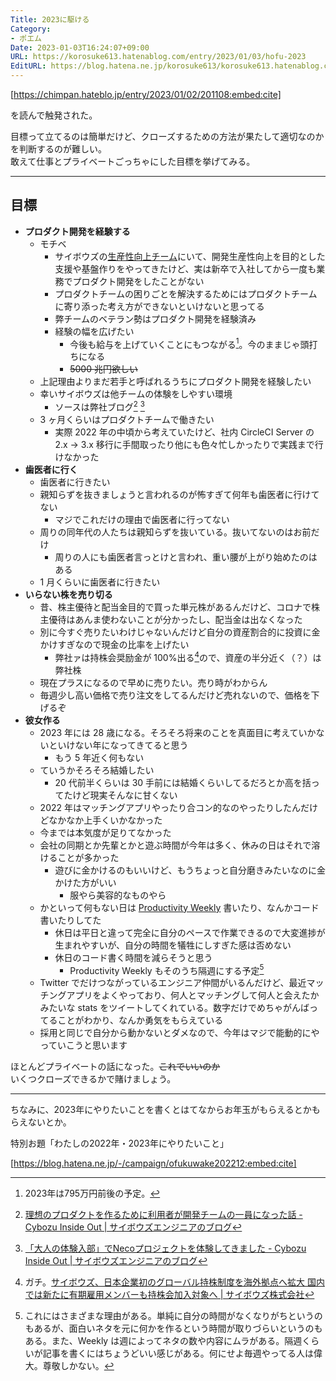 ```yaml
---
Title: 2023に駆ける
Category:
- ポエム
Date: 2023-01-03T16:24:07+09:00
URL: https://korosuke613.hatenablog.com/entry/2023/01/03/hofu-2023
EditURL: https://blog.hatena.ne.jp/korosuke613/korosuke613.hatenablog.com/atom/entry/4207112889950731136
---
```


<!-- ここに導入を書く -->


[https://chimpan.hateblo.jp/entry/2023/01/02/201108:embed:cite]


を読んで触発された。

目標って立てるのは簡単だけど、クローズするための方法が果たして適切なのかを判断するのが難しい。<br>
敢えて仕事とプライベートごっちゃにした目標を挙げてみる。

<!-- 続きを読むのやつ -->
<!-- more -->

<!-- ここに広告が入る -->
---

## 目標

- **プロダクト開発を経験する**
  - モチベ
    - サイボウズの[生産性向上チーム](https://note.com/cybozu_dev/n/n1c1b44bf72f6)にいて、開発生産性向上を目的とした支援や基盤作りをやってきたけど、実は新卒で入社してから一度も業務でプロダクト開発をしたことがない
    - プロダクトチームの困りごとを解決するためにはプロダクトチームに寄り添った考え方ができないといけないと思ってる
    - 弊チームのベテラン勢はプロダクト開発を経験済み
    - 経験の幅を広げたい
      - 今後も給与を上げていくことにもつながる[^kotoshi]。今のままじゃ頭打ちになる
      - ~~5000 兆円欲しい~~
  - 上記理由よりまだ若手と呼ばれるうちにプロダクト開発を経験したい
  - 幸いサイボウズは他チームの体験をしやすい環境
    - ソースは弊社ブログ[^taiken1]   [^taiken2]
  - 3 ヶ月くらいはプロダクトチームで働きたい
    - 実際 2022 年の中頃から考えていたけど、社内 CircleCI Server の 2.x -> 3.x 移行に手間取ったり他にも色々忙しかったりで実践まで行けなかった
- **歯医者に行く**
  - 歯医者に行きたい
  - 親知らずを抜きましょうと言われるのが怖すぎて何年も歯医者に行けてない
    - マジでこれだけの理由で歯医者に行ってない
  - 周りの同年代の人たちは親知らずを抜いている。抜いてないのはお前だけ
    - 周りの人にも歯医者言っとけと言われ、重い腰が上がり始めたのはある
  - 1 月くらいに歯医者に行きたい
- **いらない株を売り切る**
  - 昔、株主優待と配当金目的で買った単元株があるんだけど、コロナで株主優待はあんま使わないことが分かったし、配当金は出なくなった
  - 別に今すぐ売りたいわけじゃないんだけど自分の資産割合的に投資に金かけすぎなので現金の比率を上げたい
    - 弊社ァは持株会奨励金が 100%出る[^kabu]ので、資産の半分近く（？）は弊社株
  - 現在プラスになるので早めに売りたい。売り時がわからん
  - 毎週少し高い価格で売り注文をしてるんだけど売れないので、価格を下げるぞ
- **彼女作る**
  - 2023 年には 28 歳になる。そろそろ将来のことを真面目に考えていかないといけない年になってきてると思う
    - もう 5 年近く何もない
  - ていうかそろそろ結婚したい
    - 20 代前半くらいは 30 手前には結婚くらいしてるだろとか高を括ってたけど現実そんなに甘くない
  - 2022 年はマッチングアプリやったり合コン的なのやったりしたんだけどなかなか上手くいかなかった
  - 今までは本気度が足りてなかった
  - 会社の同期とか先輩とかと遊ぶ時間が今年は多く、休みの日はそれで溶けることが多かった
    - 遊びに金かけるのもいいけど、もうちょっと自分磨きみたいなのに金かけた方がいい
      - 服やら美容的なものやら
  - かといって何もない日は [Productivity Weekly](https://zenn.dev/topics/productivityweekly?order=latest) 書いたり、なんかコード書いたりしてた
    - 休日は平日と違って完全に自分のペースで作業できるので大変進捗が生まれやすいが、自分の時間を犠牲にしすぎた感は否めない
    - 休日のコード書く時間を減らそうと思う
      - Productivity Weekly もそのうち隔週にする予定[^kakusyu]
  - Twitter でだけつながっているエンジニア仲間がいるんだけど、最近マッチングアプリをよくやっており、何人とマッチングして何人と会えたかみたいな stats をツイートしてくれている。数字だけでめちゃがんばってることがわかり、なんか勇気をもらえている
  - 採用と同じで自分から動かないとダメなので、今年はマジで能動的にやっていこうと思います

ほとんどプライベートの話になった。~~これでいいのか~~<br>
いくつクローズできるかで賭けましょう。

---

ちなみに、2023年にやりたいことを書くとはてなからお年玉がもらえるとかもらえないとか。

特別お題「わたしの2022年・2023年にやりたいこと」

[https://blog.hatena.ne.jp/-/campaign/ofukuwake202212:embed:cite]

[^taiken1]: [理想のプロダクトを作るために利用者が開発チームの一員になった話 - Cybozu Inside Out | サイボウズエンジニアのブログ](https://blog.cybozu.io/entry/2021/08/16/080000)
[^taiken2]: [「大人の体験入部」でNecoプロジェクトを体験してきました - Cybozu Inside Out | サイボウズエンジニアのブログ](https://blog.cybozu.io/entry/2019/03/25/093000_1)
[^kakusyu]: これにはさまざまな理由がある。単純に自分の時間がなくなりがちというのもあるが、面白いネタを元に何かを作るという時間が取りづらいというのもある。また、Weekly は週によってネタの数や内容にムラがある。隔週くらいが記事を書くにはちょうどいい感じがある。何にせよ毎週やってる人は偉大。尊敬しかない。
[^kabu]: ガチ。[サイボウズ、日本企業初のグローバル持株制度を海外拠点へ拡大 国内では新たに有期雇用メンバーも持株会加入対象へ | サイボウズ株式会社](https://topics.cybozu.co.jp/news/2022/06/30-18196.html)
[^kotoshi]: 2023年は795万円前後の予定。


<!-- 記事終わり線 -->

<!-- ここに脚注が来る -->
